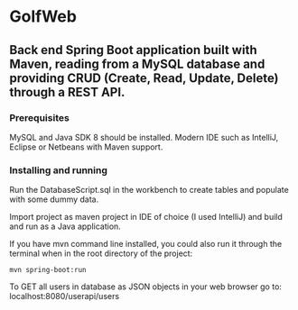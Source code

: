 # GolfWeb
Back end Spring Boot application built with Maven, reading from a MySQL database and providing CRUD (Create, Read, Update, Delete) through a REST API.
---
### Prerequisites
MySQL and Java SDK 8 should be installed. Modern IDE such as IntelliJ, Eclipse or Netbeans with Maven support.

### Installing and running
Run the DatabaseScript.sql in the workbench to create tables and populate with some dummy data.

Import project as maven project in IDE of choice (I used IntelliJ) and build and run as a Java application.

If you have mvn command line installed, you could also run it through the terminal when in the root directory of the project:
```
mvn spring-boot:run
```

To GET all users in database as JSON objects in your web browser go to:
localhost:8080/userapi/users
